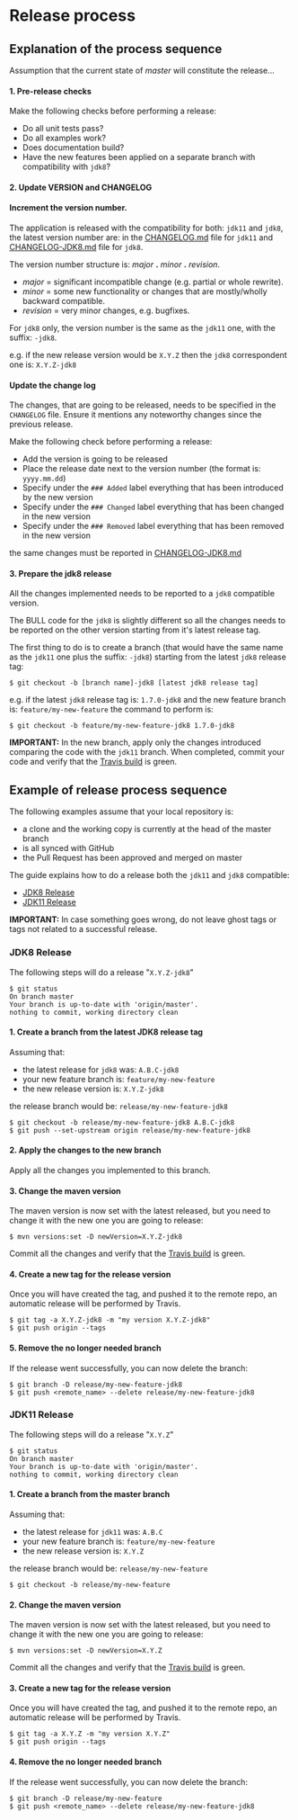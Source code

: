 # Release process

## Explanation of the process sequence

Assumption that the current state of *master* will constitute the release...

#### 1. Pre-release checks

Make the following checks before performing a release:
   * Do all unit tests pass?
   * Do all examples work?
   * Does documentation build?
   * Have the new features been applied on a separate branch with compatibility with `jdk8`?

#### 2. Update VERSION and CHANGELOG

#### Increment the version number.

The application is released with the compatibility for both: `jdk11` and `jdk8`, the latest version number are:
in the [CHANGELOG.md](CHANGELOG.md) file for `jdk11` and [CHANGELOG-JDK8.md](CHANGELOG-JDK8.md) file for `jdk8`. 

The version number structure is: *major* **.** *minor* **.** *revision*.
   * *major* = significant incompatible change (e.g. partial or whole rewrite).
   * *minor* = some new functionality or changes that are mostly/wholly backward compatible.
   * *revision* = very minor changes, e.g. bugfixes.
   
For `jdk8` only, the version number is the same as the `jdk11` one, with the suffix: `-jdk8`.

e.g. if the new release version would be `X.Y.Z` then the `jdk8` correspondent one is: `X.Y.Z-jdk8`

#### Update the change log

The changes, that are going to be released, needs to be specified in the `CHANGELOG` file.
Ensure it mentions any noteworthy changes since the previous release.

Make the following check before performing a release:
* Add the version is going to be released
* Place the release date next to the version number (the format is: `yyyy.mm.dd`)
* Specify under the `### Added` label everything that has been introduced by the new version 
* Specify under the `### Changed` label everything that has been changed in the new version 
* Specify under the `### Removed` label everything that has been removed in the new version 

the same changes must be reported in [CHANGELOG-JDK8.md](CHANGELOG-JDK8.md)

#### 3. Prepare the jdk8 release

All the changes implemented needs to be reported to a `jdk8` compatible version.

The BULL code for the `jdk8` is slightly different so all the changes needs to be reported on the other version starting
from it's latest release tag.

The first thing to do is to create a branch (that would have the same name as the `jdk11` one plus the suffix: `-jdk8`)
starting from the latest `jdk8` release tag:

```shell script
$ git checkout -b [branch name]-jdk8 [latest jdk8 release tag] 
```

e.g. if the latest `jdk8` release tag is: `1.7.0-jdk8` and the new feature branch is: `feature/my-new-feature`
the command to perform is: 

```shell script
$ git checkout -b feature/my-new-feature-jdk8 1.7.0-jdk8 
```

**IMPORTANT:** In the new branch, apply only the changes introduced comparing the code with the `jdk11` branch.
When completed, commit your code and verify that the [Travis build](https://travis-ci.org/HotelsDotCom/bull/builds) is green. 

## Example of release process sequence

The following examples assume that your local repository is:

* a clone and the working copy is currently at the head of the master branch
* is all synced with GitHub
* the Pull Request has been approved and merged on master

The guide explains how to do a release both the `jdk11` and `jdk8` compatible:

* [JDK8 Release](https://github.com/HotelsDotCom/bull/blob/master/RELEASE.md#jdk8-release)
* [JDK11 Release](https://github.com/HotelsDotCom/bull/blob/master/RELEASE.md#jdk11-release)

**IMPORTANT:** In case something goes wrong, do not leave ghost tags or tags not related to a successful release.

### JDK8 Release

The following steps will do a release "`X.Y.Z-jdk8`"

```shell script
$ git status
On branch master
Your branch is up-to-date with 'origin/master'.
nothing to commit, working directory clean
```

#### 1. Create a branch from the latest JDK8 release tag

Assuming that:

* the latest release for `jdk8` was: `A.B.C-jdk8` 
* your new feature branch is: `feature/my-new-feature`
* the new release version is: `X.Y.Z-jdk8`

the release branch would be: `release/my-new-feature-jdk8`

```shell script
$ git checkout -b release/my-new-feature-jdk8 A.B.C-jdk8 
$ git push --set-upstream origin release/my-new-feature-jdk8 
```

#### 2. Apply the changes to the new branch

Apply all the changes you implemented to this branch.

#### 3. Change the maven version

The maven version is now set with the latest released, but you need to change it with the new one you are going to release:

```shell script
$ mvn versions:set -D newVersion=X.Y.Z-jdk8
```

Commit all the changes and verify that the [Travis build](https://travis-ci.org/HotelsDotCom/bull/builds) is green.

#### 4. Create a new tag for the release version

Once you will have created the tag, and pushed it to the remote repo, an automatic release will be performed by Travis.

```shell script
$ git tag -a X.Y.Z-jdk8 -m "my version X.Y.Z-jdk8"
$ git push origin --tags
```

#### 5. Remove the no longer needed branch

If the release went successfully, you can now delete the branch:

```shell script
$ git branch -D release/my-new-feature-jdk8
$ git push <remote_name> --delete release/my-new-feature-jdk8
```

### JDK11 Release

The following steps will do a release "`X.Y.Z`"

```shell script
$ git status
On branch master
Your branch is up-to-date with 'origin/master'.
nothing to commit, working directory clean
```

#### 1. Create a branch from the master branch

Assuming that:

* the latest release for `jdk11` was: `A.B.C` 
* your new feature branch is: `feature/my-new-feature`
* the new release version is: `X.Y.Z`

the release branch would be: `release/my-new-feature`

```shell script
$ git checkout -b release/my-new-feature
```

#### 2. Change the maven version

The maven version is now set with the latest released, but you need to change it with the new one you are going to release:

```shell script
$ mvn versions:set -D newVersion=X.Y.Z
```

Commit all the changes and verify that the [Travis build](https://travis-ci.org/HotelsDotCom/bull/builds) is green.

#### 3. Create a new tag for the release version

Once you will have created the tag, and pushed it to the remote repo, an automatic release will be performed by Travis.

```shell script
$ git tag -a X.Y.Z -m "my version X.Y.Z"
$ git push origin --tags
```

#### 4. Remove the no longer needed branch

If the release went successfully, you can now delete the branch:

```shell script
$ git branch -D release/my-new-feature
$ git push <remote_name> --delete release/my-new-feature-jdk8
```
